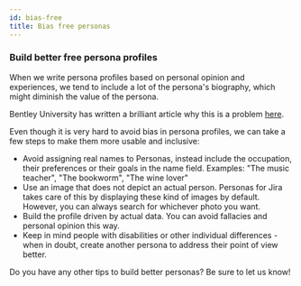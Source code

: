```yaml
---
id: bias-free
title: Bias free personas
---
```


### Build better free persona profiles

When we write persona profiles based on personal opinion and experiences, we tend to include
a lot of the persona's biography, which might diminish the value of the persona.

Bentley University has written a brilliant article why this is a problem [here](https://www.bentley.edu/centers/user-experience-center/beware-persona-bias).

Even though it is very hard to avoid bias in persona profiles, we can take a few steps to make them
more usable and inclusive:
- Avoid assigning real names to Personas, instead include the occupation, their preferences or their goals in the name field. 
Examples: "The music teacher", "The bookworm", "The wine lover"
 - Use an image that does not depict an actual person. Personas for Jira takes care of this by displaying these kind of images by default.
However, you can always search for whichever photo you want.
- Build the profile driven by actual data. You can avoid fallacies and personal opinion this way.
- Keep in mind people with disabilities or other individual differences - when in doubt, create another persona to address their point of view better.

Do you have any other tips to build better personas? Be sure to let us know!